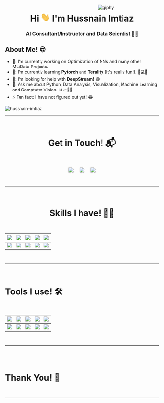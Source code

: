 
[<img align='right' src="https://media.giphy.com/media/M9gbBd9nbDrOTu1Mqx/giphy.gif" width="200" alt="giphy">](https://t.me/voko_aleksey)
<!--
<p align="center">
  <img src="assets/flag-banner.jpg" height="200"/>
</p>
-->
<h1 align="center">Hi <img src="https://raw.githubusercontent.com/ABSphreak/ABSphreak/master/gifs/Hi.gif" width="30px"> I'm Hussnain Imtiaz<a></h1>
<h3 align="center">AI Consultant/Instructor and Data Scientist 👨‍🔬</h3>
<h2>About Me! 😎</h2>
    
- 🔭: I’m currently working on Optimization of NNs and many other ML/Data Projects.
- 🌱: I’m currently learning **Pytorch** and **Terality** (It's really fun!). 🧠💻🤖
- 🤔: I’m looking for help with **DeepStream!** 😅
- 💬: Ask me about Python, Data Analysis, Visualization, Machine Learning and Comptuter Vision. 📊📈🤖🧠
- ⚡  Fun fact: I have not figured out yet! 😂
<p align="left"> <img src="https://komarev.com/ghpvc/?username=hussnain-imtiaz&label=Profile%20views&color=0e75b6&style=flat" alt="hussnain-imtiaz" /> </p>  
<hr>
<Br>
<h1 align="center">Get in Touch! 📬</h1>
<Br>
<p align="center">
<a href="https://api.whatsapp.com/send?phone=923111415961&text=Hi%20Hussnain!%20" target="blank"><img align="center" src="https://img.shields.io/badge/Whatsapp-Ping%20me-green"/></a> &nbsp;&nbsp;&nbsp;  
<a href="mailto:hussnainimtiaz0@gmail.com" target="blank"><img align="center" src="https://img.shields.io/badge/Email-Write%20Me-red" /></a>    &nbsp;&nbsp;&nbsp;       
<a href="https://www.linkedin.com/in/hussnain1/" target="blank"><img align="center" src="https://img.shields.io/badge/LinkedIn-Connect-blue" /></a>
</p>
  
<Br>
<hr>
<Br>
<h1 align="center">Skills I have! 🤸‍♂</h1>
<Br>
  
|![](https://img.shields.io/badge/Machine%20Learning-brightgreen?style=for-the-badge)|![](https://img.shields.io/badge/ML-Supervized%20Learning-brightgreen?style=for-the-badge)|![](https://img.shields.io/badge/ML-Unsupervized%20Learning-brightgreen?style=for-the-badge)|![](https://img.shields.io/badge/Web%20Scraping-red?style=for-the-badge)|![](https://img.shields.io/badge/Dashboards-red?style=for-the-badge)|
|---|---|---|---|---|
|![](https://img.shields.io/badge/Data%20Science-blue?style=for-the-badge)|![](https://img.shields.io/badge/DS-Data%20Cleaning-blue?style=for-the-badge)|![](https://img.shields.io/badge/DS-Data%20Analysis-blue?style=for-the-badge)|![](https://img.shields.io/badge/DS-Data%20Visualization-blue?style=for-the-badge)|![](https://img.shields.io/badge/And%20More!-yellow?style=for-the-badge)|
  
  
<Br>
<hr>
<Br>
<h1>Tools I use! 🛠️</h1>
<Br>
 
|![](https://img.shields.io/badge/Python-FFD43B?style=for-the-badge&logo=python&logoColor=darkgreen)|![](https://img.shields.io/badge/TensorFlow-FF6F00?style=for-the-badge&logo=TensorFlow&logoColor=white)|![](https://img.shields.io/badge/scikit_learn-F7931E?style=for-the-badge&logo=scikit-learn&logoColor=white)|![](https://img.shields.io/badge/Keras-D00000?style=for-the-badge&logo=Keras&logoColor=white)|![](https://img.shields.io/badge/Jupyter-F37626.svg?&style=for-the-badge&logo=Jupyter&logoColor=white)|
|---|---|---|---|---|
|![](https://img.shields.io/badge/conda-342B029.svg?&style=for-the-badge&logo=anaconda&logoColor=white)|![](https://img.shields.io/badge/Pandas-2C2D72?style=for-the-badge&logo=pandas&logoColor=white)|![](https://img.shields.io/badge/Numpy-777BB4?style=for-the-badge&logo=numpy&logoColor=white)|![](https://img.shields.io/badge/Plotly-239120?style=for-the-badge&logo=plotly&logoColor=white)|![](https://img.shields.io/badge/And%20More!-yellow?style=for-the-badge)|
  

<Br>
<hr>
<Br>
<!--  
<h1>Some of my Projects! 🎨</h1>
<Br>
  
[![ReadMe Card](https://github-readme-stats.vercel.app/api/pin/?username=Aryagm&repo=California_Housing_Prices)](https://github.com/Aryagm/California_Housing_Prices)

<Br>
<hr>
<Br>
<h1>Certifications! 🏆</h1>
<Br>
  
|[![](https://img.shields.io/badge/Introduction%20to%20Python-red?style=for-the-badge)](https://raw.githubusercontent.com/Aryagm/Aryagm/main/Certificates/Introduction%20to%20Python-1.jpg)|[![](https://img.shields.io/badge/Intermediate%20Python-blue?style=for-the-badge)](https://raw.githubusercontent.com/Aryagm/Aryagm/main/Certificates/Intermediate%20Python-1.jpg)|[![](https://img.shields.io/badge/Machine%20Learning%20for%20Everyone-green?style=for-the-badge)](https://raw.githubusercontent.com/Aryagm/Aryagm/main/Certificates/Machine%20Learning%20for%20Everyone-1.jpg)|[![](https://img.shields.io/badge/Data%20Science%20Toolbox%20-I-orange?style=for-the-badge)](https://github.com/Aryagm/Aryagm/blob/main/Certificates/Data%20Science%20Toolbox%20-%20I-1.jpg)|
|---|---|---|---|
|[![](https://img.shields.io/badge/Data%20Science%20Toolbox%20-II-orange?style=for-the-badge)](https://github.com/Aryagm/Aryagm/blob/main/Certificates/Data%20Science%20Toolbox%20-%20II-1.jpg)|[![](https://img.shields.io/badge/Statistical%20Thinking%20in%20Python-purple?style=for-the-badge)](https://raw.githubusercontent.com/Aryagm/Aryagm/main/Certificates/Statistical%20Thinking%20in%20Python-1.jpg)|[![](https://img.shields.io/badge/Supervized%20Learning%20with%20Sklearn-red?style=for-the-badge)](https://raw.githubusercontent.com/Aryagm/Aryagm/main/Certificates/Supervized%20Learning%20with%20Scikit-Learn-1.jpg)|[![](https://img.shields.io/badge/More%20on%20the%20Way!-yellow?style=for-the-badge)](https://github.com/Aryagm)|
  
 

<Br>
<hr>

<hr>
<Br>

<hr>
-->
<Br>
<h1>Thank You! 🤵 </h1>
<Br>

------

